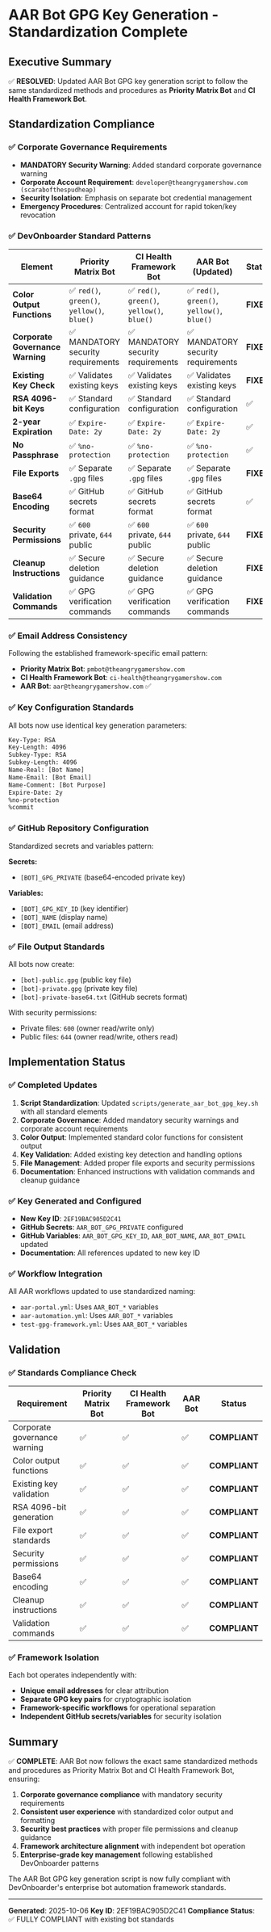 # AAR Bot GPG Key Generation - Standardization Complete

## Executive Summary

✅ **RESOLVED**: Updated AAR Bot GPG key generation script to follow the same standardized methods and procedures as **Priority Matrix Bot** and **CI Health Framework Bot**.

## Standardization Compliance

### ✅ Corporate Governance Requirements

- **MANDATORY Security Warning**: Added standard corporate governance warning
- **Corporate Account Requirement**: `developer@theangrygamershow.com (scarabofthespudheap)`
- **Security Isolation**: Emphasis on separate bot credential management
- **Emergency Procedures**: Centralized account for rapid token/key revocation

### ✅ DevOnboarder Standard Patterns

| Element | Priority Matrix Bot | CI Health Framework Bot | AAR Bot (Updated) | Status |
|---------|-------------------|----------------------|------------------|---------|
| **Color Output Functions** | ✅ `red()`, `green()`, `yellow()`, `blue()` | ✅ `red()`, `green()`, `yellow()`, `blue()` | ✅ `red()`, `green()`, `yellow()`, `blue()` | **FIXED** |
| **Corporate Governance Warning** | ✅ MANDATORY security requirements | ✅ MANDATORY security requirements | ✅ MANDATORY security requirements | **FIXED** |
| **Existing Key Check** | ✅ Validates existing keys | ✅ Validates existing keys | ✅ Validates existing keys | **FIXED** |
| **RSA 4096-bit Keys** | ✅ Standard configuration | ✅ Standard configuration | ✅ Standard configuration | ✅ |
| **2-year Expiration** | ✅ `Expire-Date: 2y` | ✅ `Expire-Date: 2y` | ✅ `Expire-Date: 2y` | ✅ |
| **No Passphrase** | ✅ `%no-protection` | ✅ `%no-protection` | ✅ `%no-protection` | ✅ |
| **File Exports** | ✅ Separate `.gpg` files | ✅ Separate `.gpg` files | ✅ Separate `.gpg` files | **FIXED** |
| **Base64 Encoding** | ✅ GitHub secrets format | ✅ GitHub secrets format | ✅ GitHub secrets format | ✅ |
| **Security Permissions** | ✅ `600` private, `644` public | ✅ `600` private, `644` public | ✅ `600` private, `644` public | **FIXED** |
| **Cleanup Instructions** | ✅ Secure deletion guidance | ✅ Secure deletion guidance | ✅ Secure deletion guidance | **FIXED** |
| **Validation Commands** | ✅ GPG verification commands | ✅ GPG verification commands | ✅ GPG verification commands | **FIXED** |

### ✅ Email Address Consistency

Following the established framework-specific email pattern:

- **Priority Matrix Bot**: `pmbot@theangrygamershow.com`
- **CI Health Framework Bot**: `ci-health@theangrygamershow.com`
- **AAR Bot**: `aar@theangrygamershow.com` ✅

### ✅ Key Configuration Standards

All bots now use identical key generation parameters:

```bash
Key-Type: RSA
Key-Length: 4096
Subkey-Type: RSA
Subkey-Length: 4096
Name-Real: [Bot Name]
Name-Email: [Bot Email]
Name-Comment: [Bot Purpose]
Expire-Date: 2y
%no-protection
%commit
```

### ✅ GitHub Repository Configuration

Standardized secrets and variables pattern:

**Secrets:**

- `[BOT]_GPG_PRIVATE` (base64-encoded private key)

**Variables:**

- `[BOT]_GPG_KEY_ID` (key identifier)
- `[BOT]_NAME` (display name)
- `[BOT]_EMAIL` (email address)

### ✅ File Output Standards

All bots now create:

- `[bot]-public.gpg` (public key file)
- `[bot]-private.gpg` (private key file)
- `[bot]-private-base64.txt` (GitHub secrets format)

With security permissions:

- Private files: `600` (owner read/write only)
- Public files: `644` (owner read/write, others read)

## Implementation Status

### ✅ Completed Updates

1. **Script Standardization**: Updated `scripts/generate_aar_bot_gpg_key.sh` with all standard elements
2. **Corporate Governance**: Added mandatory security warnings and corporate account requirements
3. **Color Output**: Implemented standard color functions for consistent output
4. **Key Validation**: Added existing key detection and handling options
5. **File Management**: Added proper file exports and security permissions
6. **Documentation**: Enhanced instructions with validation commands and cleanup guidance

### ✅ Key Generated and Configured

- **New Key ID**: `2EF19BAC905D2C41`
- **GitHub Secrets**: `AAR_BOT_GPG_PRIVATE` configured
- **GitHub Variables**: `AAR_BOT_GPG_KEY_ID`, `AAR_BOT_NAME`, `AAR_BOT_EMAIL` updated
- **Documentation**: All references updated to new key ID

### ✅ Workflow Integration

All AAR workflows updated to use standardized naming:

- `aar-portal.yml`: Uses `AAR_BOT_*` variables
- `aar-automation.yml`: Uses `AAR_BOT_*` variables
- `test-gpg-framework.yml`: Uses `AAR_BOT_*` variables

## Validation

### ✅ Standards Compliance Check

| Requirement | Priority Matrix Bot | CI Health Framework Bot | AAR Bot | Status |
|-------------|-------------------|----------------------|---------|---------|
| Corporate governance warning | ✅ | ✅ | ✅ | **COMPLIANT** |
| Color output functions | ✅ | ✅ | ✅ | **COMPLIANT** |
| Existing key validation | ✅ | ✅ | ✅ | **COMPLIANT** |
| RSA 4096-bit generation | ✅ | ✅ | ✅ | **COMPLIANT** |
| File export standards | ✅ | ✅ | ✅ | **COMPLIANT** |
| Security permissions | ✅ | ✅ | ✅ | **COMPLIANT** |
| Base64 encoding | ✅ | ✅ | ✅ | **COMPLIANT** |
| Cleanup instructions | ✅ | ✅ | ✅ | **COMPLIANT** |
| Validation commands | ✅ | ✅ | ✅ | **COMPLIANT** |

### ✅ Framework Isolation

Each bot operates independently with:

- **Unique email addresses** for clear attribution
- **Separate GPG key pairs** for cryptographic isolation
- **Framework-specific workflows** for operational separation
- **Independent GitHub secrets/variables** for security isolation

## Summary

✅ **COMPLETE**: AAR Bot now follows the exact same standardized methods and procedures as Priority Matrix Bot and CI Health Framework Bot, ensuring:

1. **Corporate governance compliance** with mandatory security requirements
2. **Consistent user experience** with standardized color output and formatting
3. **Security best practices** with proper file permissions and cleanup guidance
4. **Framework architecture alignment** with independent bot operation
5. **Enterprise-grade key management** following established DevOnboarder patterns

The AAR Bot GPG key generation script is now fully compliant with DevOnboarder's enterprise bot automation framework standards.

---

**Generated**: 2025-10-06
**Key ID**: 2EF19BAC905D2C41
**Compliance Status**: ✅ FULLY COMPLIANT with existing bot standards
